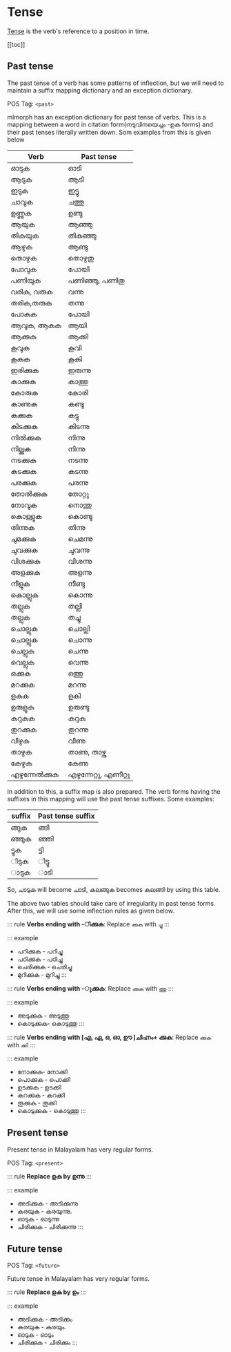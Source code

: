 # Tense

[Tense](https://en.wikipedia.org/wiki/Grammatical_tense) is the verb's reference to a position in time.

[[toc]]
## Past tense

The past tense of a verb has some patterns of inflection, but we will need to maintain a suffix mapping dictionary and an exception dictionary.

POS Tag: `<past>`

mlmorph has an exception dictionary for past tense of verbs. This is a mapping between a word in citation form(നടുവിനയെച്ചം -ഉക forms) and their past tenses literally written down. Som examples from this is given below

| Verb | Past tense |
| ---- | ----- |
| ഓടുക | ഓടി |
| ആടുക | ആടി |
| ഇടുക | ഇട്ടു |
| ചാവുക | ചത്തു |
| ഉണ്ണുക | ഉണ്ടു |
| ആയുക | ആഞ്ഞു |
| തികയുക | തികഞ്ഞു |
| ആഴുക | ആണ്ടു |
| തൊഴുക | തൊഴുതു |
| പോവുക | പോയി |
| പണിയുക | പണിഞ്ഞു, പണിതു |
| വരിക, വരുക | വന്നു |
| തരിക,തരുക | തന്നു |
| പോകുക | പോയി |
| ആവുക, ആകുക | ആയി |
| ആക്കുക | ആക്കി |
| കൂവുക | കൂവി |
| കൂകുക | കൂകി |
| ഇരിക്കുക | ഇരുന്നു |
| കാക്കുക | കാത്തു |
| കോരുക | കോരി |
| കാണുക | കണ്ടു |
| കക്കുക | കട്ടു |
| കിടക്കുക | കിടന്നു |
| നിൽക്കുക | നിന്നു |
| നില്ക്കുക | നിന്നു |
| നടക്കുക | നടന്നു |
| കടക്കുക | കടന്നു |
| പരക്കുക | പരന്നു |
| തോൽക്കുക | തോറ്റു |
| നോവുക | നൊന്തു |
| കൊള്ളുക | കൊണ്ടു |
| തിന്നുക | തിന്നു |
| ചുമക്കുക | ചെമന്നു |
| ചുവക്കുക | ചുവന്നു |
| വിശക്കുക | വിശന്നു |
| അളക്കുക | അളന്നു |
| നീളുക | നീണ്ടു |
| കൊല്ലുക | കൊന്നു |
| തല്ലുക | തല്ലി |
| തല്ലുക | തച്ചു |
| ചൊല്ലുക | ചൊല്ലി |
| ചൊല്ലുക | ചൊന്നു |
| ചെല്ലുക | ചെന്നു |
| വെല്ലുക | വെന്നു |
| ഒക്കുക | ഒത്തു |
| മറക്കുക | മറന്നു |
| ളകുക | ളകി |
| ഉരുളുക | ഉരുണ്ടു |
| കുറുകുക | കുറുകു |
| തുറക്കുക | തുറന്നു |
| വീഴുക | വീണു |
| താഴുക | താണു, താഴ്ന്നു |
| കേഴുക | കേണു |
| എഴുന്നേൽക്കുക | എഴുന്നേറ്റു, എണീറ്റു |

In addition to this, a suffix map is also prepared. The verb forms having the suffixes in this mapping will use the past tense suffixes. Some examples:

| suffix | Past tense suffix |
| --- | ---- |
| ങ്ങുക | ങ്ങി |
| ഞ്ഞുക | ഞ്ഞി |
| ട്ടുക  | ട്ടി |
| ിടുക  |  ിട്ടു |
| ാടുക | ാടി |

So, ചാടുക will become ചാടി, കലങ്ങുക becomes കലങ്ങി by using this table.

The above two tables should take care of irregularity in past tense forms. After this, we will use some inflection rules as given below.

::: rule
**Verbs ending with -ിക്കുക**: Replace `ക്കുക` with `ച്ചു`
:::

::: example

* പറിക്കുക - പറിച്ചു
* പഠിക്കുക - പഠിച്ചു
* ചെരിക്കുക - ചെരിച്ചു
* മുറിക്കുക - മുറിച്ചു
:::

::: rule
**Verbs ending with -ുക്കുക**: Replace `ക്കുക` with `ത്തു`
:::

::: example

* അടുക്കുക - അടുത്തു
* കൊടുക്കുക- കൊടുത്തു
:::

::: rule
**Verbs ending with [എ, ഏ, ഒ, ഓ, ഊ ]ചിഹ്നം+ ക്കുക**: Replace `ക്കുക` with `ക്കി`
:::

::: example

* നോക്കുക- നോക്കി
* പൊക്കുക - പൊക്കി
* ഉടക്കുക - ഉടക്കി
* കറക്കുക - കറക്കി
* തൂക്കുക - തൂക്കി
* കൊടുക്കുക - കൊടുത്തു
:::


## Present tense

Present tense in Malayalam has very regular forms.

POS Tag: `<present>`

::: rule
**Replace ഉക by ഉന്നു**
:::

::: example

* അടിക്കുക - അടിക്കുന്നു
* കരയുക - കരയുന്നു.
* ഓടുക - ഓടുന്നു
* ചിരിക്കുക - ചിരിക്കുന്നു
:::

## Future tense

POS Tag: `<future>`

Future tense in Malayalam has very regular forms.


::: rule
**Replace ഉക by ഉം**
:::

::: example

* അടിക്കുക - അടിക്കും
* കരയുക - കരയും.
* ഓടുക - ഓടും
* ചിരിക്കുക - ചിരിക്കും
:::
